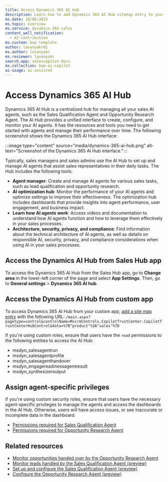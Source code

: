 ```yaml
---
title: Access Dynamics 365 AI Hub
description: Learn how to add Dynamics 365 AI Hub sitemap entry to your custom app to manage your sales AI agents.
ms.date: 10/06/2025
ms.topic: overview
ms.service: dynamics-365-sales
content_well_notification:
  - AI-contribution
ms.custom: bap-template
author: lavanyakr01
ms.author: lavanyakr
ms.reviewer: lavanyakr
search.app: salescopilot-docs
ms.collection: bap-ai-copilot
ai-usage: ai-assisted
---
```


# Access Dynamics 365 AI Hub

Dynamics 365 AI Hub is a centralized hub for managing all your sales AI agents, such as the Sales Qualification Agent and Opportunity Research Agent. The AI Hub provides a unified interface to create, configure, and monitor your AI agents. It has the resources and tools you need to get started with agents and manage their performance over time. The following screenshot shows the Dynamics 365 AI Hub interface:

:::image type="content" source="media/dynamics-365-ai-hub.png" alt-text="Screenshot of the Dynamics 365 AI Hub interface.":::

Typically, sales managers and sales admins use the AI Hub to set up and manage AI agents that assist sales representatives in their daily tasks. The Hub includes the following tools:

- **Agent manager**: Create and manage AI agents for various sales tasks, such as lead qualification and opportunity research.
- **AI optimization hub**: Monitor the performance of your AI agents and optimize settings to improve their effectiveness. The optimization hub includes dashboards that provide insights into agent performance, user engagement, and business impact.
- **Learn how AI agents work**: Access videos and documentation to understand how AI agents function and how to leverage them effectively in your sales processes.
- **Architecture, security, privacy, and compliance**: Find information about the technical architecture of AI agents, as well as details on responsible AI, security, privacy, and compliance considerations when using AI in your sales processes.

## Access the Dynamics AI Hub from Sales Hub app

To access the Dynamics 365 AI Hub from the Sales Hub app, go to **Change area** in the lower-left corner of the page and select **App Settings**. Then, go to **General settings** > **Dynamics 365 AI hub**.

## Access the Dynamics AI Hub from custom app

To access Dynamics 365 AI Hub from your custom app, [add a site map entry](add-custom-site-map.md) with the following URL:
`/main.aspx?pagetype=control&controlName=MscrmControls.CopilotTrustCenter.CopilotTrustCenterHubControl&data=%7B"product"%3A"sales"%7D`

If you're using custom roles, ensure that users have the `read` permissions to the following entities to access the AI Hub:

- msdyn_salesagentrun
- msdyn_salesagentprofile
- msdyn_salesagenthandover
- msdyn_engagereadinessagentresult
- msdyn_synthesizeroutput

## Assign agent-specific privileges

If you're using custom security roles, ensure that users have the necessary agent-specific privileges to manage the agents and access the dashboards in the AI Hub. Otherwise, users will have access issues, or see inaccurate or incomplete data in the dashboard.

- [Permissions required for Sales Qualification Agent](configure-sales-qualification-agent.md#grant-permissions-to-custom-security-role)
- [Permissions required for Opportunity Research Agent](configure-opportunity-research-agent.md#grant-permissions-to-custom-security-role)


## Related resources

- [Monitor opportunities handed over by the Opportunity Research Agent](monitor-opportunity-agent.md) 
- [Monitor leads handled by the Sales Qualification Agent (preview)](monitor-leads-by-sales-qualification-agent.md)
- [Set up and configure the Sales Qualification Agent (preview)](configure-sales-qualification-agent.md)
- [Configure the Opportunity Research Agent (preview)](configure-opportunity-research-agent.md)